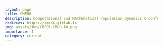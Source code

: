 ```yaml
---
layout: page
title: CMPD6
description: Computational and Mathematical Population Dynamics 6 conference, Winnipeg 23-27 May 2023
redirect: https://cmpd6.github.io
img: assets/img/CMPD6-CMHR-BW.png
importance: 1
category: current
---
```

